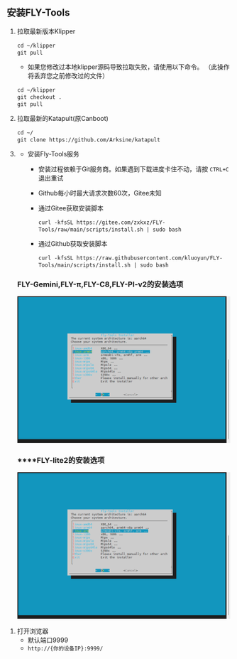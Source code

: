 ## 安装FLY-Tools

1. 拉取最新版本Klipper

   ```
   cd ~/klipper
   git pull
   ```

   - 如果您修改过本地klipper源码导致拉取失败，请使用以下命令。 （此操作将丢弃您之前修改过的文件）

   ```
   cd ~/klipper
   git checkout .
   git pull
   ```

2. 拉取最新的Katapult(原Canboot)

   ```
   cd ~/
   git clone https://github.com/Arksine/katapult
   ```

3. - 安装Fly-Tools服务

     * 安装过程依赖于Git服务商。如果遇到下载进度卡住不动，请按 `CTRL+C` 退出重试

     * Github每小时最大请求次数60次，Gitee未知
   
     - 通过Gitee获取安装脚本

       ```
       curl -kfsSL https://gitee.com/zxkxz/FLY-Tools/raw/main/scripts/install.sh | sudo bash
       ```

       

     - 通过Github获取安装脚本

       ```
       curl -kfsSL https://raw.githubusercontent.com/kluoyun/FLY-Tools/main/scripts/install.sh | sudo bash
       ```
   
   
   
   <!-- tabs:start -->
   
   ### ****FLY-Gemini**,**FLY-π**,**FLY-C8**,**FLY-PI-v2**的安装选项**
   
   ![tools](../../images/boards/fly_tools/flyh5.png)
   
   ### ****FLY-lite2**的安装选项**
   
   ![tools](../../images/boards/fly_tools/flyh3.png)
   

<!-- tabs:end -->

1. 打开浏览器
   - 默认端口9999
   - `http://{你的设备IP}:9999/`